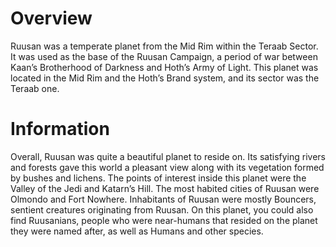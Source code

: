 # Overview

Ruusan was a temperate planet from the Mid Rim within the Teraab Sector.
It was used as the base of the Ruusan Campaign, a period of war between Kaan’s Brotherhood of Darkness and Hoth’s Army of Light.
This planet was located in the Mid Rim and the Hoth’s Brand system, and its sector was the Teraab one.

# Information

Overall, Ruusan was quite a beautiful planet to reside on.
Its satisfying rivers and forests gave this world a pleasant view along with its vegetation formed by bushes and lichens.
The points of interest inside this planet were the Valley of the Jedi and Katarn’s Hill.
The most habited cities of Ruusan were Olmondo and Fort Nowhere.
Inhabitants of Ruusan were mostly Bouncers, sentient creatures originating from Ruusan.
On this planet, you could also find Ruusanians, people who were near-humans that resided on the planet they were named after, as well as Humans and other species.

